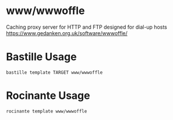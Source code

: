 # www/wwwoffle
Caching proxy server for HTTP and FTP designed for dial-up hosts
https://www.gedanken.org.uk/software/wwwoffle/

# Bastille Usage
```shell
bastille template TARGET www/wwwoffle
```

# Rocinante Usage
```shell
rocinante template www/wwwoffle
```
